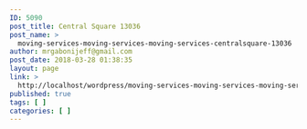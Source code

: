 ```yaml
---
ID: 5090
post_title: Central Square 13036
post_name: >
  moving-services-moving-services-moving-services-centralsquare-13036
author: mrgabonijeff@gmail.com
post_date: 2018-03-28 01:38:35
layout: page
link: >
  http://localhost/wordpress/moving-services-moving-services-moving-services-centralsquare-13036/
published: true
tags: [ ]
categories: [ ]
---
```

